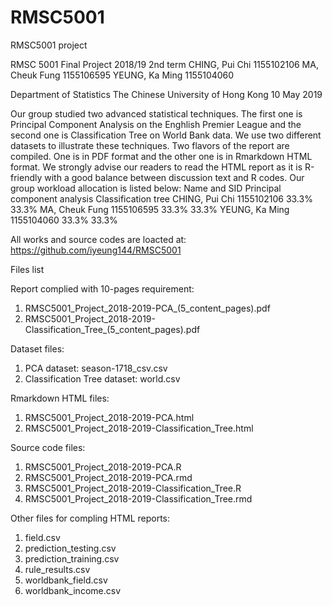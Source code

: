 # RMSC5001
RMSC5001 project

RMSC 5001 Final Project
2018/19 2nd term
CHING, Pui Chi 1155102106
MA, Cheuk Fung 1155106595
YEUNG, Ka Ming 1155104060

Department of Statistics
The Chinese University of Hong Kong
10 May 2019

Our group studied two advanced statistical techniques. The first one is Principal Component Analysis on the Enghlish Premier League and the second one is Classification Tree on World Bank data. We use two different datasets to illustrate these techniques. Two flavors of the report are compiled. One is in PDF format and the other one is in Rmarkdown HTML format. We strongly advise our readers to read the HTML report as it is R-friendly with a good balance between discussion text and R codes.
Our group workload allocation is listed below:
Name and SID	Principal component analysis	Classification tree
CHING, Pui Chi 1155102106	33.3%	33.3%
MA, Cheuk Fung 1155106595	33.3%	33.3%
YEUNG, Ka Ming 1155104060	33.3%	33.3%

All works and source codes are loacted at:
https://github.com/iyeung144/RMSC5001

Files list

Report complied with 10-pages requirement:
1.	RMSC5001_Project_2018-2019-PCA_(5_content_pages).pdf
2.	RMSC5001_Project_2018-2019-Classification_Tree_(5_content_pages).pdf

Dataset files:
1.	PCA dataset: season-1718_csv.csv
2.	Classification Tree dataset: world.csv

Rmarkdown HTML files:
1.	RMSC5001_Project_2018-2019-PCA.html
2.	RMSC5001_Project_2018-2019-Classification_Tree.html

Source code files:
1.	RMSC5001_Project_2018-2019-PCA.R
2.	RMSC5001_Project_2018-2019-PCA.rmd
3.	RMSC5001_Project_2018-2019-Classification_Tree.R
4.	RMSC5001_Project_2018-2019-Classification_Tree.rmd

Other files for compling HTML reports:
1.	field.csv
2.	prediction_testing.csv
3.	prediction_training.csv
4.	rule_results.csv
5.	worldbank_field.csv
6.	worldbank_income.csv
